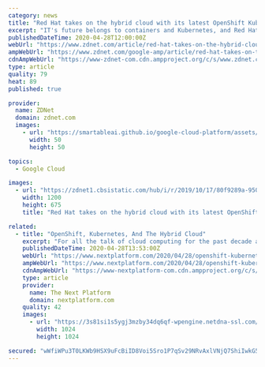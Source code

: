 ```yaml
---
category: news
title: "Red Hat takes on the hybrid cloud with its latest OpenShift Kubernetes distro"
excerpt: "IT's future belongs to containers and Kubernetes, and Red Hat thinks its latest OpenShift Kubernetes distro will take you there."
publishedDateTime: 2020-04-28T12:00:00Z
webUrl: "https://www.zdnet.com/article/red-hat-takes-on-the-hybrid-cloud-with-its-latest-openshift-kubernetes-distro/"
ampWebUrl: "https://www.zdnet.com/google-amp/article/red-hat-takes-on-the-hybrid-cloud-with-its-latest-openshift-kubernetes-distro/"
cdnAmpWebUrl: "https://www-zdnet-com.cdn.ampproject.org/c/s/www.zdnet.com/google-amp/article/red-hat-takes-on-the-hybrid-cloud-with-its-latest-openshift-kubernetes-distro/"
type: article
quality: 79
heat: 89
published: true

provider:
  name: ZDNet
  domain: zdnet.com
  images:
    - url: "https://smartableai.github.io/google-cloud-platform/assets/images/organizations/zdnet.com-50x50.jpg"
      width: 50
      height: 50

topics:
  - Google Cloud

images:
  - url: "https://zdnet1.cbsistatic.com/hub/i/r/2019/10/17/80f9289a-950c-41d9-9434-64906e178775/thumbnail/1200x675/1503a8d0f23cb307b71eda70d8ddcada/openshift-container-logo.jpg"
    width: 1200
    height: 675
    title: "Red Hat takes on the hybrid cloud with its latest OpenShift Kubernetes distro"

related:
  - title: "OpenShift, Kubernetes, And The Hybrid Cloud"
    excerpt: "For all the talk of cloud computing for the past decade and a half, for all the growth that the hyperscale public cloud providers like Amazon Web"
    publishedDateTime: 2020-04-28T13:53:00Z
    webUrl: "https://www.nextplatform.com/2020/04/28/openshift-kubernetes-and-the-hybrid-cloud/"
    ampWebUrl: "https://www.nextplatform.com/2020/04/28/openshift-kubernetes-and-the-hybrid-cloud/amp/"
    cdnAmpWebUrl: "https://www-nextplatform-com.cdn.ampproject.org/c/s/www.nextplatform.com/2020/04/28/openshift-kubernetes-and-the-hybrid-cloud/amp/"
    type: article
    provider:
      name: The Next Platform
      domain: nextplatform.com
    quality: 42
    images:
      - url: "https://3s81si1s5ygj3mzby34dq6qf-wpengine.netdna-ssl.com/wp-content/uploads/2020/01/skyscraper-cloud-looking-up-vertical-1024x1024.jpg"
        width: 1024
        height: 1024

secured: "wWfiWPu3T0LKWb9HSX9uFcBiID8Voi5Sro1P7qSv29NRvAxlVNjQ7ShiIwkG5vWM0vMl/dJPaaUv8Acdnd3ws9TWXleJJNLvO3TN1TuwH7NcPpZFCxIsfNYizL5pd1Eu6bIVdK8RgBSh1tR/TMW9LfX6ZlD106B9Ypz4OKMIacBv8g53Lg5fonjKuEoz+Q9+26JKnjXHevuMWzb1FpQuejQ/AemscczTzvyCnuSg34f9t9Difacs2KYXRIu1/ItHP5JpiCjhOQK4DAkeBT+vhPa86Ro5NPI1KcZoLSL5WDcLzbcViA2+fJlf8+Ot5kJ5y7VbggyXfq4o921OB6iZHv/D0RXsI1GvINdMueIgUhFWNa9i/aZUofNdoF9kL0e4a/H3p0NKnuqiN/VeqnpTiLHR9qmNUGA81ja7FmA+CEJ93rErh+M8I/Bw/UDkuGbY7NnZ1zwUIRyMFAyKh2104X+WO4dfwxbaRvmXhpgyUmE=;1aG7EUCIZkOb9ehQgOVeXQ=="
---
```


